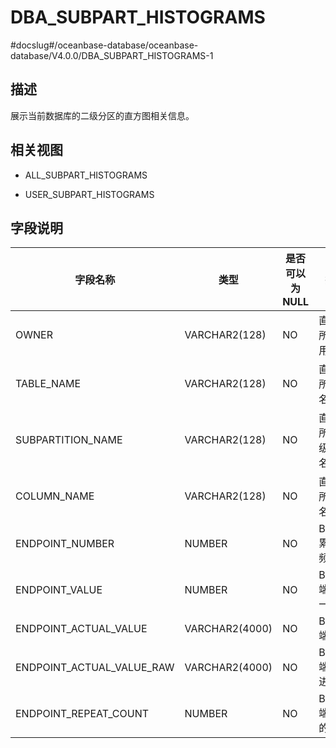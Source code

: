 DBA_SUBPART_HISTOGRAMS 
===========================================
#docslug#/oceanbase-database/oceanbase-database/V4.0.0/DBA_SUBPART_HISTOGRAMS-1


描述 
--------------------

展示当前数据库的二级分区的直方图相关信息。

相关视图 
----------------------

* ALL_SUBPART_HISTOGRAMS

  

* USER_SUBPART_HISTOGRAMS

  




字段说明 
----------------------



|           字段名称            |       类型       | 是否可以为 NULL |      描述       |
|---------------------------|----------------|------------|---------------|
| OWNER                     | VARCHAR2(128)  | NO         | 直方图所属的用户      |
| TABLE_NAME                | VARCHAR2(128)  | NO         | 直方图所属表名       |
| SUBPARTITION_NAME         | VARCHAR2(128)  | NO         | 直方图所属二级分区名    |
| COLUMN_NAME               | VARCHAR2(128)  | NO         | 直方图所属列名       |
| ENDPOINT_NUMBER           | NUMBER         | NO         | Bucket 累积的频次  |
| ENDPOINT_VALUE            | NUMBER         | NO         | Bucket 端点归一化值 |
| ENDPOINT_ACTUAL_VALUE     | VARCHAR2(4000) | NO         | Bucket 端点值    |
| ENDPOINT_ACTUAL_VALUE_RAW | VARCHAR2(4000) | NO         | Bucket 端点二进制值 |
| ENDPOINT_REPEAT_COUNT     | NUMBER         | NO         | Bucket 端点值的频次 |


